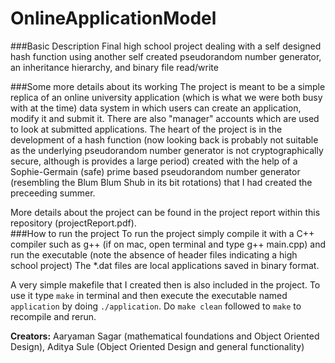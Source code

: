 OnlineApplicationModel
================================

###Basic Description
Final high school project dealing with a self designed hash function using another self created pseudorandom number generator, an inheritance hierarchy, and binary file read/write

###Some more details about its working
The project is meant to be a simple replica of an online university application (which is what we were both busy with at the time) data system in which users can create an application, modify it and submit it. There are also "manager" accounts which are used to look at submitted applications. The heart of the project is in the development of a hash function (now looking back is probably not suitable as the underlying pseudorandom number generator is not cryptographically secure, although is provides a large period) created with the help of a Sophie-Germain (safe) prime based pseudorandom number generator (resembling the Blum Blum Shub in its bit rotations) that I had created the preceeding summer. 

More details about the project can be found in the project report within this repository (projectReport.pdf).
<br>
###How to run the project
To run the project simply compile it with a C++ compiler such as g++ (if on mac, open terminal and type g++ main.cpp) and run the executable (note the absence of header files indicating a high school project) The *.dat files are local applications saved in binary format. 

A very simple makefile that I created then is also included in the project. To use it type `make` in terminal and then execute the executable named `application` by doing `./application`. Do `make clean` followed to `make` to recompile and rerun.
<br>

**Creators:** Aaryaman Sagar (mathematical foundations and Object Oriented Design), Aditya Sule (Object Oriented Design and general functionality)
